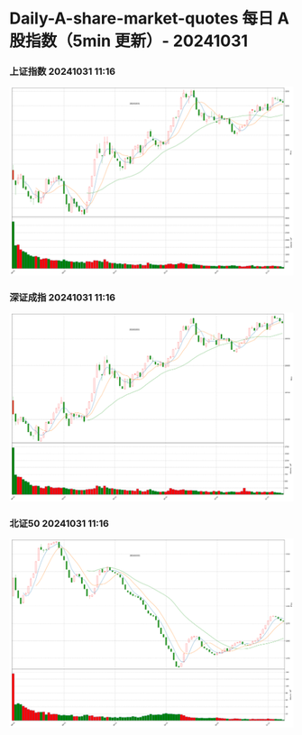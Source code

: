 
# Daily-A-share-market-quotes 每日 A 股指数（5min 更新）- 20241031

### 上证指数 20241031 11:16
![](./fig/2024/10/20241031-sh000001.png)

### 深证成指 20241031 11:16
![](./fig/2024/10/20241031-sz399001.png)

### 北证50 20241031 11:16
![](./fig/2024/10/20241031-bj899050.png)
